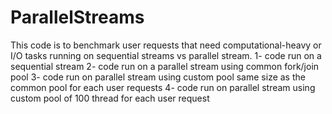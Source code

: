 # ParallelStreams

This code is to benchmark user requests that need computational-heavy or I/O tasks running on sequential streams vs parallel stream. 
1- code run on a sequential stream
2- code run on a parallel stream using common fork/join pool
3- code run on parallel stream using custom pool same size as the common pool for each user requests
4- code run on parallel stream using custom pool of 100 thread for each user request
